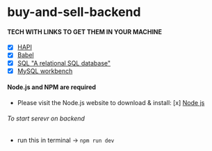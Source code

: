# buy-and-sell-backend

#### TECH WITH LINKS TO GET THEM IN YOUR MACHINE
-  [x] [HAPI](https://hapi.dev/)
-  [x] [Babel](https://babeljs.io/docs/en/config-files)
-  [x] [SQL "A relational SQL database"](https://dev.mysql.com/downloads/mysql/)
-  [x] [MySQL workbench](https://dev.mysql.com/downloads/workbench/)

#### Node.js and NPM are required
* Please visit the Node.js website to download & install: [x] [Node js](https://nodejs.org/en/)

###### To start serevr on backend
* run this in terminal -> `npm run dev`
